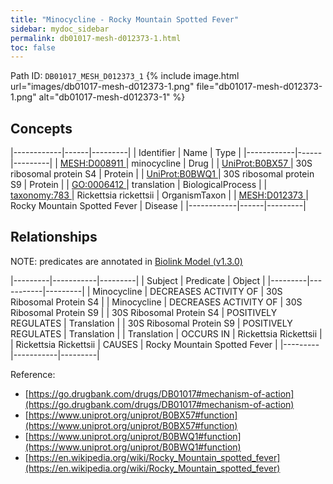 ```yaml
---
title: "Minocycline - Rocky Mountain Spotted Fever"
sidebar: mydoc_sidebar
permalink: db01017-mesh-d012373-1.html
toc: false 
---
```



Path ID: `DB01017_MESH_D012373_1`
{% include image.html url="images/db01017-mesh-d012373-1.png" file="db01017-mesh-d012373-1.png" alt="db01017-mesh-d012373-1" %}

## Concepts

|------------|------|---------|
| Identifier | Name | Type    |
|------------|------|---------|
| <a href="https://identifiers.org/MESH:D008911">MESH:D008911 </a> | minocycline | Drug |
| <a href="https://identifiers.org/UniProt:B0BX57">UniProt:B0BX57 </a> | 30S ribosomal protein S4 | Protein |
| <a href="https://identifiers.org/UniProt:B0BWQ1">UniProt:B0BWQ1 </a> | 30S ribosomal protein S9 | Protein |
| <a href="https://identifiers.org/GO:0006412">GO:0006412 </a> | translation | BiologicalProcess |
| <a href="https://identifiers.org/taxonomy:783">taxonomy:783 </a> | Rickettsia rickettsii | OrganismTaxon |
| <a href="https://identifiers.org/MESH:D012373">MESH:D012373 </a> | Rocky Mountain Spotted Fever | Disease |
|------------|------|---------|

## Relationships


NOTE: predicates are annotated in <a href="https://github.com/biolink/biolink-model/releases/tag/v1.3.0">Biolink Model (v1.3.0)</a>

|---------|-----------|---------|
| Subject | Predicate | Object  |
|---------|-----------|---------|
| Minocycline | DECREASES ACTIVITY OF | 30S Ribosomal Protein S4 |
| Minocycline | DECREASES ACTIVITY OF | 30S Ribosomal Protein S9 |
| 30S Ribosomal Protein S4 | POSITIVELY REGULATES | Translation |
| 30S Ribosomal Protein S9 | POSITIVELY REGULATES | Translation |
| Translation | OCCURS IN | Rickettsia Rickettsii |
| Rickettsia Rickettsii | CAUSES | Rocky Mountain Spotted Fever |
|---------|-----------|---------|

Reference: 
  - [https://go.drugbank.com/drugs/DB01017#mechanism-of-action](https://go.drugbank.com/drugs/DB01017#mechanism-of-action)
  - [https://www.uniprot.org/uniprot/B0BX57#function](https://www.uniprot.org/uniprot/B0BX57#function)
  - [https://www.uniprot.org/uniprot/B0BWQ1#function](https://www.uniprot.org/uniprot/B0BWQ1#function)
  - [https://en.wikipedia.org/wiki/Rocky_Mountain_spotted_fever](https://en.wikipedia.org/wiki/Rocky_Mountain_spotted_fever)
